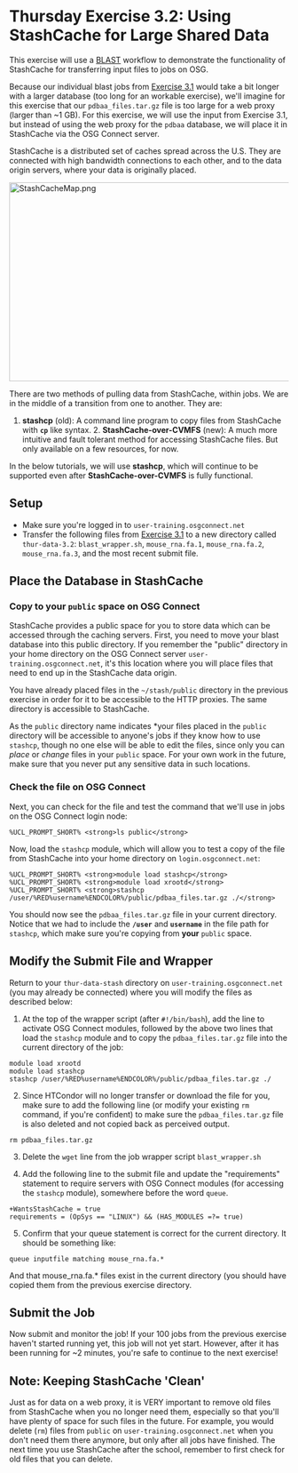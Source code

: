 Thursday Exercise 3.2: Using StashCache for Large Shared Data
=============================================================


This exercise will use a [BLAST](http://blast.ncbi.nlm.nih.gov/Blast.cgi?CMD=Web&PAGE_TYPE=BlastHome) workflow to demonstrate the functionality of StashCache for transferring input files to jobs on OSG.

Because our individual blast jobs from [Exercise 3.1](part3-ex1-blast-proxy.md) would take a bit longer with a larger database (too long for an workable exercise), we'll imagine for this exercise that our `pdbaa_files.tar.gz` file is too large for a web proxy (larger than ~1 GB). For this exercise, we will use the input from Exercise 3.1, but instead of using the web proxy for the `pdbaa` database, we will place it in StashCache via the OSG Connect server.

StashCache is a distributed set of caches spread across the U.S. They are connected with high bandwidth connections to each other, and to the data origin servers, where your data is originally placed.

<img src="%ATTACHURLPATH%/StashCacheMap.png" alt="StashCacheMap.png" width='680' height='358' />

There are two methods of pulling data from StashCache, within jobs. We are in the middle of a transition from one to another. They are:

1.  **stashcp** (old): A command line program to copy files from StashCache with **`cp`** like syntax. 2. **StashCache-over-CVMFS** (new): A much more intuitive and fault tolerant method for accessing StashCache files. But only available on a few resources, for now.

In the below tutorials, we will use **stashcp**, which will continue to be supported even after **StashCache-over-CVMFS** is fully functional.

Setup
-----

-   Make sure you're logged in to `user-training.osgconnect.net`
-   Transfer the following files from [Exercise 3.1](part3-ex1-blast-proxy.md) to a new directory called `thur-data-3.2`: `blast_wrapper.sh`, `mouse_rna.fa.1`, `mouse_rna.fa.2`, `mouse_rna.fa.3`, and the most recent submit file.

Place the Database in StashCache
--------------------------------

### Copy to your `public` space on OSG Connect

StashCache provides a public space for you to store data which can be accessed through the caching servers. First, you need to move your blast database into this public directory. If you remember the "public" directory in your home directory on the OSG Connect server `user-training.osgconnect.net`, it's this location where you will place files that need to end up in the StashCache data origin.

You have already placed files in the `~/stash/public` directory in the previous exercise in order for it to be accessible to the HTTP proxies. The same directory is accessible to StashCache.

As the `public` directory name indicates \*your files placed in the `public` directory will be accessible to anyone's jobs if they know how to use `stashcp`, though no one else will be able to edit the files, since only you can *place* or *change* files in your `public` space. For your own work in the future, make sure that you never put any sensitive data in such locations.

### Check the file on OSG Connect

Next, you can check for the file and test the command that we'll use in jobs on the OSG Connect login node:

``` console
%UCL_PROMPT_SHORT% <strong>ls public</strong>
```

Now, load the `stashcp` module, which will allow you to test a copy of the file from StashCache into your home directory on `login.osgconnect.net`:

``` console
%UCL_PROMPT_SHORT% <strong>module load stashcp</strong>
%UCL_PROMPT_SHORT% <strong>module load xrootd</strong>
%UCL_PROMPT_SHORT% <strong>stashcp /user/%RED%username%ENDCOLOR%/public/pdbaa_files.tar.gz ./</strong>
```

You should now see the `pdbaa_files.tar.gz` file in your current directory. Notice that we had to include the **`/user`** and **`username`** in the file path for `stashcp`, which make sure you're copying from **your** `public` space.

Modify the Submit File and Wrapper
----------------------------------

Return to your `thur-data-stash` directory on `user-training.osgconnect.net` (you may already be connected) where you will modify the files as described below:

1. At the top of the wrapper script (after `#!/bin/bash`), add the line to activate OSG Connect modules, followed by the above two lines that load the `stashcp` module and to copy the `pdbaa_files.tar.gz` file into the current directory of the job:

``` file
module load xrootd
module load stashcp
stashcp /user/%RED%username%ENDCOLOR%/public/pdbaa_files.tar.gz ./
```

2. Since HTCondor will no longer transfer or download the file for you, make sure to add the following line (or modify your existing `rm` command, if you're confident) to make sure the `pdbaa_files.tar.gz` file is also deleted and not copied back as perceived output.

``` file
rm pdbaa_files.tar.gz
```

3. Delete the `wget` line from the job wrapper script `blast_wrapper.sh`

4. Add the following line to the submit file and update the "requirements" statement to require servers with OSG Connect modules (for accessing the `stashcp` module), somewhere before the word `queue`.

``` file
+WantsStashCache = true
requirements = (OpSys == "LINUX") && (HAS_MODULES =?= true)
```

5. Confirm that your queue statement is correct for the current directory. It should be something like:

``` file
queue inputfile matching mouse_rna.fa.*
```

And that mouse\_rna.fa.\* files exist in the current directory (you should have copied them from the previous exercise directory.

Submit the Job
--------------

Now submit and monitor the job! If your 100 jobs from the previous exercise haven't started running yet, this job will not yet start. However, after it has been running for ~2 minutes, you're safe to continue to the next exercise!

Note: Keeping StashCache 'Clean'
--------------------------------

Just as for data on a web proxy, it is VERY important to remove old files from StashCache when you no longer need them, especially so that you'll have plenty of space for such files in the future. For example, you would delete (`rm`) files from `public` on `user-training.osgconnect.net` when you don't need them there anymore, but only after all jobs have finished. The next time you use StashCache after the school, remember to first check for old files that you can delete.


